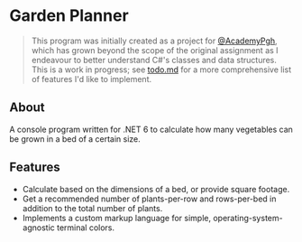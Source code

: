 # Garden Planner

> This program was initially created as a project for [@AcademyPgh](https://github.com/AcademyPgh), which has grown beyond the scope of the original assignment as I endeavour to better understand C#'s classes and data structures.
> This is a work in progress; see [todo.md](https://github.com/tobiasfunction/garden-planner/blob/master/todo.md) for a more comprehensive list of features I'd like to implement.

## About

A console program written for .NET 6 to calculate how many vegetables can be grown in a bed of a certain size.

## Features

- Calculate based on the dimensions of a bed, or provide square footage.
- Get a recommended number of plants-per-row and rows-per-bed in addition to the total number of plants.
- Implements a custom markup language for simple, operating-system-agnostic terminal colors.